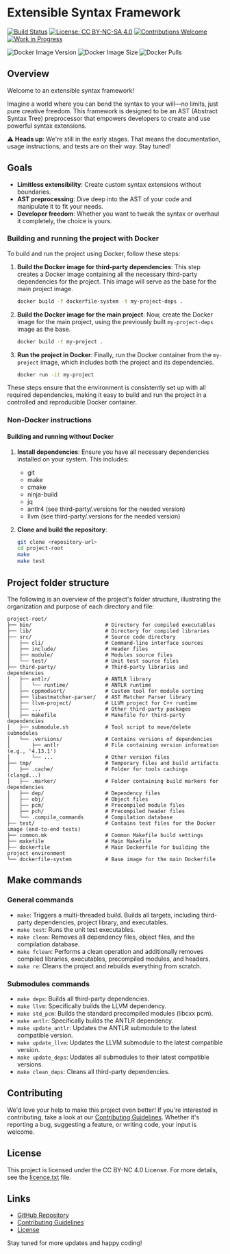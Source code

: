 # Extensible Syntax Framework

[![Build Status](https://github.com/d4wae89d498/cedc/actions/workflows/ci.yaml/badge.svg)](https://github.com/d4wae89d498/cedc/actions)
[![License: CC BY-NC-SA 4.0](https://img.shields.io/badge/License-CC%20BY--NC--SA%204.0-lightgrey.svg)](https://creativecommons.org/licenses/by-nc-sa/4.0/)
[![Contributions Welcome](https://img.shields.io/badge/contributions-welcome-brightgreen.svg)](contributing.md)
[![Work in Progress](https://img.shields.io/badge/status-work%20in%20progress-orange.svg)](https://github.com/d4wae89d498/cedc)


![Docker Image Version](https://img.shields.io/docker/v/whitehat101/cedc/latest)
![Docker Image Size](https://img.shields.io/docker/image-size/whitehat101/cedc/latest)
![Docker Pulls](https://img.shields.io/docker/pulls/whitehat101/cedc.svg)

## Overview

Welcome to an extensible syntax framework!

Imagine a world where you can bend the syntax to your will—no limits, just pure creative freedom. This framework is designed to be an AST (Abstract Syntax Tree) preprocessor that empowers developers to create and use powerful syntax extensions.

⚠️ **Heads up**: We're still in the early stages. That means the documentation, usage instructions, and tests are on their way. Stay tuned!

## Goals

- **Limitless extensibility**: Create custom syntax extensions without boundaries.
- **AST preprocessing**: Dive deep into the AST of your code and manipulate it to fit your needs.
- **Developer freedom**: Whether you want to tweak the syntax or overhaul it completely, the choice is yours.

### Building and running the project with Docker

To build and run the project using Docker, follow these steps:

1. **Build the Docker image for third-party dependencies**:
    This step creates a Docker image containing all the necessary third-party dependencies for the project. This image will serve as the base for the main project image.
    ```sh
    docker build -f dockerfile-system -t my-project-deps .
    ```

2. **Build the Docker image for the main project**:
    Now, create the Docker image for the main project, using the previously built `my-project-deps` image as the base.
    ```sh
    docker build -t my-project .
    ```

3. **Run the project in Docker**:
    Finally, run the Docker container from the `my-project` image, which includes both the project and its dependencies.
    ```sh
    docker run -it my-project
    ```

These steps ensure that the environment is consistently set up with all required dependencies, making it easy to build and run the project in a controlled and reproducible Docker container.

### Non-Docker instructions

#### Building and running without Docker

1. **Install dependencies**:
    Ensure you have all necessary dependencies installed on your system. This includes:
    - git
    - make
    - cmake
    - ninja-build
    - jq
    - antlr4 (see third-party/.versions for the needed version)
    - llvm (see third-party/.versions for the needed version)

2. **Clone and build the repository**:
    ```sh
    git clone <repository-url>
    cd project-root
    make
    make test
    ```



## Project folder structure

The following is an overview of the project's folder structure, illustrating the organization and purpose of each directory and file:

```
project-root/
├── bin/                        # Directory for compiled executables
├── lib/                        # Directory for compiled libraries
├── src/                        # Source code directory
│   ├── cli/                    # Command-line interface sources
│   ├── include/                # Header files
│   ├── module/                 # Modules source files
│   └── test/                   # Unit test source files
├── third-party/                # Third-party libraries and dependencies
│   ├── antlr/                  # ANTLR library
│   │   └── runtime/            # ANTLR runtime
│   ├── cppmodsort/             # Custom tool for module sorting
│   ├── libastmatcher-parser/   # AST Matcher Parser library
│   ├── llvm-project/           # LLVM project for C++ runtime
│   ├── ...                     # Other third-party packages
│   ├── makefile                # Makefile for third-party dependencies
│   ├── submodule.sh            # Tool script to move/delete submodules
│   └── .versions/              # Contains versions of dependencies
│       ├── antlr               # File containing version information (e.g., '4.13.1')
│       └── ...                 # Other version files
├── tmp/                        # Temporary files and build artifacts
│   ├── .cache/                 # Folder for tools cachings (clangd...)
│   ├── .marker/                # Folder containing build markers for dependencies
│   ├── dep/                    # Dependency files
│   ├── obj/                    # Object files
│   ├── pcm/                    # Precompiled module files
│   ├── pch/                    # Precompiled header files
│   └── .compile_commands       # Compilation database
├── test/                       # Contains test files for the Docker image (end-to-end tests)
├── common.mk                   # Common Makefile build settings
├── makefile                    # Main Makefile
├── dockerfile                  # Main Dockerfile for building the project environment
└── dockerfile-system           # Base image for the main Dockerfile
```

## Make commands

### General commands

- `make`: Triggers a multi-threaded build. Builds all targets, including third-party dependencies, project library, and executables.
- `make test`: Runs the unit test executables.
- `make clean`: Removes all dependency files, object files, and the compilation database.
- `make fclean`: Performs a clean operation and additionally removes compiled libraries, executables, precompiled modules, and headers.
- `make re`: Cleans the project and rebuilds everything from scratch.

### Submodules commands

- `make deps`: Builds all third-party dependencies.
- `make llvm`: Specifically builds the LLVM dependency.
- `make std_pcm`: Builds the standard precompiled modules (libcxx pcm).
- `make antlr`: Specifically builds the ANTLR dependency.
- `make update_antlr`: Updates the ANTLR submodule to the latest compatible version.
- `make update_llvm`: Updates the LLVM submodule to the latest compatible version.
- `make update_deps`: Updates all submodules to their latest compatible versions.
- `make clean_deps`: Cleans all third-party dependencies.

## Contributing

We'd love your help to make this project even better! If you're interested in contributing, take a look at our [Contributing Guidelines](contributing.md). Whether it's reporting a bug, suggesting a feature, or writing code, your input is welcome.

## License

This project is licensed under the CC BY-NC 4.0 License. For more details, see the [licence.txt](licence.txt) file.

## Links

- [GitHub Repository](https://github.com/d4wae89d498/cedc)
- [Contributing Guidelines](contributing.md)
- [License](licence.txt)

Stay tuned for more updates and happy coding!
